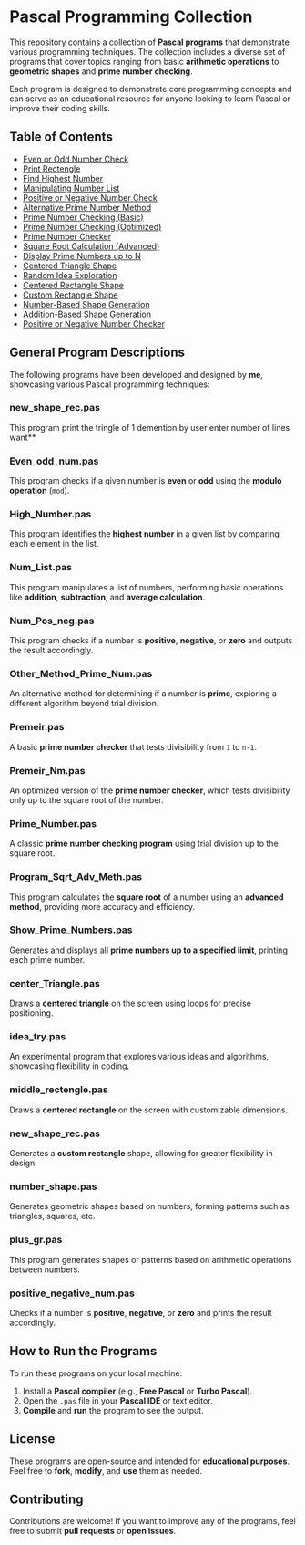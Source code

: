 # Pascal Programming Collection

This repository contains a collection of **Pascal programs** that demonstrate various programming techniques. The collection includes a diverse set of programs that cover topics ranging from basic **arithmetic operations** to **geometric shapes** and **prime number checking**.

Each program is designed to demonstrate core programming concepts and can serve as an educational resource for anyone looking to learn Pascal or improve their coding skills.

## Table of Contents

- [Even or Odd Number Check](Even_odd_num.pas)
- [Print Rectengle](new_shape_rec.pas)
- [Find Highest Number](High_Number.pas)
- [Manipulating Number List](Num_List.pas)
- [Positive or Negative Number Check](Num_Pos_neg.pas)
- [Alternative Prime Number Method](Other_Method_Prime_Num.pas)
- [Prime Number Checking (Basic)](Premeir.pas)
- [Prime Number Checking (Optimized)](Premeir_Nm.pas)
- [Prime Number Checker](Prime_Number.pas)
- [Square Root Calculation (Advanced)](Program_Sqrt_Adv_Meth.pas)
- [Display Prime Numbers up to N](Show_Prime_Numbers.pas)
- [Centered Triangle Shape](center_Triangle.pas)
- [Random Idea Exploration](idea_try.pas)
- [Centered Rectangle Shape](middle_rectengle.pas)
- [Custom Rectangle Shape](new_shape_rec.pas)
- [Number-Based Shape Generation](number_shape.pas)
- [Addition-Based Shape Generation](plus_gr.pas)
- [Positive or Negative Number Checker](positive_negative_num.pas)

## General Program Descriptions

The following programs have been developed and designed by **me**, showcasing various Pascal programming techniques:

### new_shape_rec.pas
This program print the tringle of 1 demention by user enter number of lines want**.

### Even_odd_num.pas
This program checks if a given number is **even** or **odd** using the **modulo operation** (`mod`).

### High_Number.pas
This program identifies the **highest number** in a given list by comparing each element in the list.

### Num_List.pas
This program manipulates a list of numbers, performing basic operations like **addition**, **subtraction**, and **average calculation**.

### Num_Pos_neg.pas
This program checks if a number is **positive**, **negative**, or **zero** and outputs the result accordingly.

### Other_Method_Prime_Num.pas
An alternative method for determining if a number is **prime**, exploring a different algorithm beyond trial division.

### Premeir.pas
A basic **prime number checker** that tests divisibility from `1` to `n-1`.

### Premeir_Nm.pas
An optimized version of the **prime number checker**, which tests divisibility only up to the square root of the number.

### Prime_Number.pas
A classic **prime number checking program** using trial division up to the square root.

### Program_Sqrt_Adv_Meth.pas
This program calculates the **square root** of a number using an **advanced method**, providing more accuracy and efficiency.

### Show_Prime_Numbers.pas
Generates and displays all **prime numbers up to a specified limit**, printing each prime number.

### center_Triangle.pas
Draws a **centered triangle** on the screen using loops for precise positioning.

### idea_try.pas
An experimental program that explores various ideas and algorithms, showcasing flexibility in coding.

### middle_rectengle.pas
Draws a **centered rectangle** on the screen with customizable dimensions.

### new_shape_rec.pas
Generates a **custom rectangle** shape, allowing for greater flexibility in design.

### number_shape.pas
Generates geometric shapes based on numbers, forming patterns such as triangles, squares, etc.

### plus_gr.pas
This program generates shapes or patterns based on arithmetic operations between numbers.

### positive_negative_num.pas
Checks if a number is **positive**, **negative**, or **zero** and prints the result accordingly.

## How to Run the Programs

To run these programs on your local machine:

1. Install a **Pascal compiler** (e.g., **Free Pascal** or **Turbo Pascal**).
2. Open the `.pas` file in your **Pascal IDE** or text editor.
3. **Compile** and **run** the program to see the output.

## License

These programs are open-source and intended for **educational purposes**. Feel free to **fork**, **modify**, and **use** them as needed.

## Contributing

Contributions are welcome! If you want to improve any of the programs, feel free to submit **pull requests** or **open issues**.

